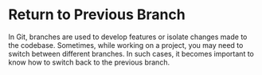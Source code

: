 # Return to Previous Branch

In Git, branches are used to develop features or isolate changes made to the codebase. Sometimes, while working on a project, you may need to switch between different branches. In such cases, it becomes important to know how to switch back to the previous branch.
